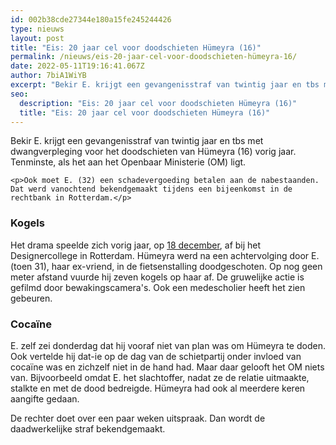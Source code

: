 ```yaml
---
id: 002b38cde27344e180a15fe245244426
type: nieuws
layout: post
title: "Eis: 20 jaar cel voor doodschieten Hümeyra (16)"
permalink: /nieuws/eis-20-jaar-cel-voor-doodschieten-hümeyra-16/
date: 2022-05-11T19:16:41.067Z
author: 7biA1WiYB
excerpt: "Bekir E. krijgt een gevangenisstraf van twintig jaar en tbs met dwangverpleging voor het doodschieten van Hümeyra (16) vorig jaar. Tenminste, als het aan het Openbaar Ministerie (OM) ligt.  "
seo:
  description: "Eis: 20 jaar cel voor doodschieten Hümeyra (16)"
  title: "Eis: 20 jaar cel voor doodschieten Hümeyra (16)"
---
```

Bekir E. krijgt een gevangenisstraf van twintig jaar en tbs met dwangverpleging voor het doodschieten van Hümeyra (16) vorig jaar. Tenminste, als het aan het Openbaar Ministerie (OM) ligt.  

    <p>Ook moet E. (32) een schadevergoeding betalen aan de nabestaanden. Dat werd vanochtend bekendgemaakt tijdens een bijeenkomst in de rechtbank in Rotterdam.</p>
<h3>Kogels</h3>
<p>Het drama speelde zich vorig jaar, op <a href="https://7dagen.netlify.app/nieuws/rotterdamse-school-de-rouw" target="_blank">18 december</a>, af bij het Designercollege in Rotterdam. Hümeyra werd na een achtervolging door E. (toen 31), haar ex-vriend, in de fietsenstalling doodgeschoten. Op nog geen meter afstand vuurde hij zeven kogels op haar af. De gruwelijke actie is gefilmd door bewakingscamera's. Ook een medescholier heeft het zien gebeuren.</p>
<h3>Cocaïne</h3>
<p>E. zelf zei donderdag dat hij vooraf niet van plan was om Hümeyra te doden. Ook vertelde hij dat-ie op de dag van de schietpartij onder invloed van cocaïne was en zichzelf niet in de hand had. Maar daar gelooft het OM niets van. Bijvoorbeeld omdat E. het slachtoffer, nadat ze de relatie uitmaakte, stalkte en met de dood bedreigde. Hümeyra had ook al meerdere keren aangifte gedaan.</p>
<p>De rechter doet over een paar weken uitspraak. Dan wordt de daadwerkelijke straf bekendgemaakt.</p>  
